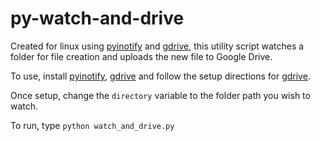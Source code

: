 # py-watch-and-drive

Created for linux using [pyinotify](https://github.com/seb-m/pyinotify) and [gdrive](https://github.com/prasmussen/gdrive), this utility script watches a folder for file creation and uploads the new file to Google Drive.

To use, install [pyinotify](https://github.com/seb-m/pyinotify), [gdrive](https://github.com/prasmussen/gdrive) and follow the setup directions for [gdrive](https://github.com/prasmussen/gdrive).

Once setup, change the `directory` variable to the folder path you wish to watch.

To run, type `python watch_and_drive.py`
